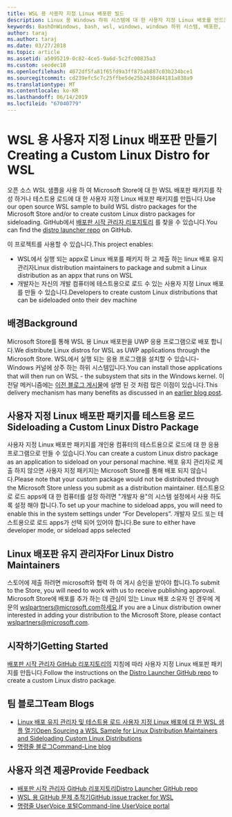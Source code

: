 ```yaml
---
title: WSL 용 사용자 지정 Linux 배포판 빌드
description: Linux 용 Windows 하위 시스템에 대 한 사용자 지정 Linux 배포를 만드는 방법에 대해 알아봅니다.
keywords: BashOnWindows, bash, wsl, windows, windows 하위 시스템, 배포판, 사용자 지정
author: taraj
ms.author: taraj
ms.date: 03/27/2018
ms.topic: article
ms.assetid: a5095219-0c82-4ce5-9a6d-5c2fc00835a3
ms.custom: seodec18
ms.openlocfilehash: 4072df5fa81f65fd9a3ff875ab887c03b234bce1
ms.sourcegitcommit: cd239efc5c7c25ffbe5de25b2438d44181a838a9
ms.translationtype: MT
ms.contentlocale: ko-KR
ms.lasthandoff: 06/14/2019
ms.locfileid: "67040779"
---
```

# <a name="creating-a-custom-linux-distro-for-wsl"></a><span data-ttu-id="5bf91-104">WSL 용 사용자 지정 Linux 배포판 만들기</span><span class="sxs-lookup"><span data-stu-id="5bf91-104">Creating a Custom Linux Distro for WSL</span></span>

<span data-ttu-id="5bf91-105">오픈 소스 WSL 샘플을 사용 하 여 Microsoft Store에 대 한 WSL 배포판 패키지를 작성 하거나 테스트용 로드에 대 한 사용자 지정 Linux 배포판 패키지를 만듭니다.</span><span class="sxs-lookup"><span data-stu-id="5bf91-105">Use our open source WSL sample to build WSL distro packages for the Microsoft Store and/or to create custom Linux distro packages for sideloading.</span></span> <span data-ttu-id="5bf91-106">GitHub에서 [배포판 시작 관리자 리포지토리](https://github.com/Microsoft/WSL-DistroLauncher) 를 찾을 수 있습니다.</span><span class="sxs-lookup"><span data-stu-id="5bf91-106">You can find the [distro launcher repo](https://github.com/Microsoft/WSL-DistroLauncher) on GitHub.</span></span>

<span data-ttu-id="5bf91-107">이 프로젝트를 사용할 수 있습니다.</span><span class="sxs-lookup"><span data-stu-id="5bf91-107">This project enables:</span></span>
* <span data-ttu-id="5bf91-108">WSL에서 실행 되는 appx로 Linux 배포를 패키지 하 고 제출 하는 linux 배포 유지 관리자</span><span class="sxs-lookup"><span data-stu-id="5bf91-108">Linux distribution maintainers to package and submit a Linux distribution as an appx that runs on WSL</span></span>
* <span data-ttu-id="5bf91-109">개발자는 자신의 개발 컴퓨터에 테스트용으로 로드 수 있는 사용자 지정 Linux 배포를 만들 수 있습니다.</span><span class="sxs-lookup"><span data-stu-id="5bf91-109">Developers to create custom Linux distributions that can be sideloaded onto their dev machine</span></span>

## <a name="background"></a><span data-ttu-id="5bf91-110">배경</span><span class="sxs-lookup"><span data-stu-id="5bf91-110">Background</span></span>
<span data-ttu-id="5bf91-111">Microsoft Store를 통해 WSL 용 Linux 배포판을 UWP 응용 프로그램으로 배포 합니다.</span><span class="sxs-lookup"><span data-stu-id="5bf91-111">We distribute Linux distros for WSL as UWP applications through the Microsoft Store.</span></span> <span data-ttu-id="5bf91-112">WSL에서 실행 되는 응용 프로그램을 설치할 수 있습니다-Windows 커널에 상주 하는 하위 시스템입니다.</span><span class="sxs-lookup"><span data-stu-id="5bf91-112">You can install those applications that will then run on WSL - the subsystem that sits in the Windows kernel.</span></span> <span data-ttu-id="5bf91-113">이 전달 메커니즘에는 [이전 블로그 게시물](https://blogs.msdn.microsoft.com/commandline/2017/07/10/ubuntu-now-available-from-the-windows-store/)에 설명 된 것 처럼 많은 이점이 있습니다.</span><span class="sxs-lookup"><span data-stu-id="5bf91-113">This delivery mechanism has many benefits as discussed in an [earlier blog post](https://blogs.msdn.microsoft.com/commandline/2017/07/10/ubuntu-now-available-from-the-windows-store/).</span></span>

## <a name="sideloading-a-custom-linux-distro-package"></a><span data-ttu-id="5bf91-114">사용자 지정 Linux 배포판 패키지를 테스트용 로드</span><span class="sxs-lookup"><span data-stu-id="5bf91-114">Sideloading a Custom Linux Distro Package</span></span>
<span data-ttu-id="5bf91-115">사용자 지정 Linux 배포판 패키지를 개인용 컴퓨터의 테스트용으로 로드에 대 한 응용 프로그램으로 만들 수 있습니다.</span><span class="sxs-lookup"><span data-stu-id="5bf91-115">You can create a custom Linux distro package as an application to sideload on your personal machine.</span></span> <span data-ttu-id="5bf91-116">배포 유지 관리자로 제출 하지 않으면 사용자 지정 패키지는 Microsoft Store를 통해 배포 되지 않습니다.</span><span class="sxs-lookup"><span data-stu-id="5bf91-116">Please note that your custom package would not be distributed through the Microsoft Store unless you submit as a distribution maintainer.</span></span>
<span data-ttu-id="5bf91-117">테스트용으로 로드 apps에 대 한 컴퓨터를 설정 하려면 "개발자 용"의 시스템 설정에서 사용 하도록 설정 해야 합니다.</span><span class="sxs-lookup"><span data-stu-id="5bf91-117">To set up your machine to sideload apps, you will need to enable this in the system settings under “For Developers”.</span></span>  <span data-ttu-id="5bf91-118">개발자 모드 또는 테스트용으로 로드 apps가 선택 되어 있어야 합니다.</span><span class="sxs-lookup"><span data-stu-id="5bf91-118">Be sure to either have developer mode, or sideload apps selected</span></span>

## <a name="for-linux-distro-maintainers"></a><span data-ttu-id="5bf91-119">Linux 배포판 유지 관리자</span><span class="sxs-lookup"><span data-stu-id="5bf91-119">For Linux Distro Maintainers</span></span>
<span data-ttu-id="5bf91-120">스토어에 제출 하려면 microsoft와 협력 하 여 게시 승인을 받아야 합니다.</span><span class="sxs-lookup"><span data-stu-id="5bf91-120">To submit to the Store, you will need to work with us to receive publishing approval.</span></span> <span data-ttu-id="5bf91-121">Microsoft Store에 배포를 추가 하는 데 관심이 있는 Linux 배포 소유자 인 경우에 게 문의 wslpartners@microsoft.com하세요.</span><span class="sxs-lookup"><span data-stu-id="5bf91-121">If you are a Linux distribution owner interested in adding your distribution to the Microsoft Store, please contact wslpartners@microsoft.com.</span></span>

## <a name="getting-started"></a><span data-ttu-id="5bf91-122">시작하기</span><span class="sxs-lookup"><span data-stu-id="5bf91-122">Getting Started</span></span>
<span data-ttu-id="5bf91-123">[배포판 시작 관리자 GitHub 리포지토리의](https://github.com/Microsoft/WSL-DistroLauncher) 지침에 따라 사용자 지정 Linux 배포판 패키지를 만듭니다.</span><span class="sxs-lookup"><span data-stu-id="5bf91-123">Follow the instructions on the [Distro Launcher GitHub repo](https://github.com/Microsoft/WSL-DistroLauncher) to create a custom Linux distro package.</span></span>

 
## <a name="team-blogs"></a><span data-ttu-id="5bf91-124">팀 블로그</span><span class="sxs-lookup"><span data-stu-id="5bf91-124">Team Blogs</span></span>
*  [<span data-ttu-id="5bf91-125">Linux 배포 유지 관리자 및 테스트용 로드 사용자 지정 Linux 배포에 대 한 WSL 샘플 열기</span><span class="sxs-lookup"><span data-stu-id="5bf91-125">Open Sourcing a WSL Sample for Linux Distribution Maintainers and Sideloading Custom Linux Distributions</span></span>](https://blogs.msdn.microsoft.com/commandline/2018/03/26/wsl-distro-launcher/)
* [<span data-ttu-id="5bf91-126">명령줄 블로그</span><span class="sxs-lookup"><span data-stu-id="5bf91-126">Command-Line blog</span></span>](https://blogs.msdn.microsoft.com/commandline/)

## <a name="provide-feedback"></a><span data-ttu-id="5bf91-127">사용자 의견 제공</span><span class="sxs-lookup"><span data-stu-id="5bf91-127">Provide Feedback</span></span>
* [<span data-ttu-id="5bf91-128">배포판 시작 관리자 GitHub 리포지토리</span><span class="sxs-lookup"><span data-stu-id="5bf91-128">Distro Launcher GitHub repo</span></span>](https://github.com/Microsoft/WSL-DistroLauncher)
* [<span data-ttu-id="5bf91-129">WSL 용 GitHub 문제 추적기</span><span class="sxs-lookup"><span data-stu-id="5bf91-129">GitHub issue tracker for WSL</span></span>](https://github.com/Microsoft/BashOnWindows/issues)
* [<span data-ttu-id="5bf91-130">명령줄 UserVoice 포털</span><span class="sxs-lookup"><span data-stu-id="5bf91-130">Command-line UserVoice portal</span></span>](https://wpdev.uservoice.com/forums/266908-command-prompt-console-bash-on-ubuntu-on-windo/category/161892-bash)
